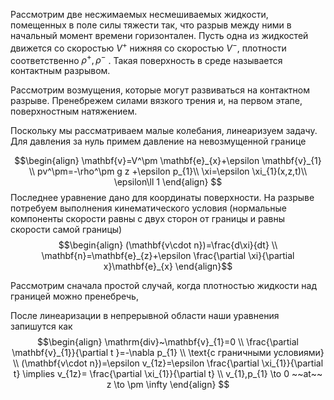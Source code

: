 Рассмотрим две несжимаемых несмешиваемых жидкости, помещенных в поле силы тяжести так, что разрыв между ними в начальный момент времени горизонтален. Пусть одна из жидкостей движется со скоростью $V^+$ нижняя со скоростью $V^-$, плотности соответственно $\rho^+, \rho^-$ . Такая поверхность в среде называется контактным разрывом.

Рассмотрим возмущения, которые могут развиваться на контактном разрыве. Пренебрежем силами вязкого трения и, на первом этапе, поверхностным натяжением.

Поскольку мы рассматриваем малые колебания, линеаризуем задачу. Для давления за нуль примем давление на невозмущенной границе

$$\begin{align}
\mathbf{v}=V^\pm \mathbf{e}_{x}+\epsilon \mathbf{v}_{1} \\
pv^\pm=-\rho^\pm g z +\epsilon p_{1}\\
\xi=\epsilon \xi_{1}(x,z,t)\\
\epsilon\ll 1
\end{align}
$$
Последнее уравнение дано для координаты поверхности.
На разрыве потребуем выполнения кинематического условия (нормальные компоненты скорости равны с двух сторон от границы и равны скорости самой границы)
$$\begin{align}
(\mathbf{v\cdot n})=\frac{d\xi}{dt} \\
\mathbf{n}=\mathbf{e}_{z}+\epsilon \frac{\partial \xi}{\partial x}\mathbf{e}_{x}
\end{align}$$

Рассмотрим сначала простой случай, когда плотностью жидкости над границей можно пренебречь,  

После линеаризации в непрерывной области наши уравнения запишутся как
$$\begin{align}
\mathrm{div}~\mathbf{v}_{1}=0 \\
\frac{\partial \mathbf{v}_{1}}{\partial t }=-\nabla p_{1} \\
\text{с граничными условиями} \\
(\mathbf{v\cdot n})=\epsilon v_{1z}=\epsilon \frac{\partial \xi_{1}}{\partial t} \implies  v_{1z}= \frac{\partial \xi_{1}}{\partial t} \\
v_{1},p_{1} \to 0 ~~at~~ z \to \pm \infty
\end{align} $$
